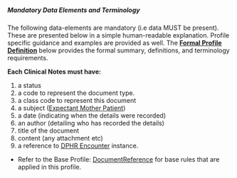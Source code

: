 ##### Mandatory Data Elements and Terminology


The following data-elements are mandatory (i.e data MUST be present). These are presented below in a simple human-readable explanation.  Profile specific guidance and examples are provided as well.  The [**Formal Profile Definition**](#profile) below provides the  formal summary, definitions, and  terminology requirements.  

**Each Clinical Notes must have:**

1.  a status  
1.  a code to represent the document type.
1.  a class code to represent this document
1.  a subject ([Expectant Mother Patient])
1.  a date (indicating when the details were recorded)
1.	an author (detailing who has recorded the details)
1.  title of the document
1.  content (any attachment etc)
1.  a reference to [DPHR Encounter] instance.



* Refer to the Base Profile: [DocumentReference] for base rules that are applied in this profile. 





[DocumentReference]: http://hl7.org/fhir/STU3/documentreference.html
[Expectant Mother Patient]: StructureDefinition-ncdhc-patient-expectant-mother.html
[DPHR Encounter]: StructureDefinition-ncdhc-dphr-encounter.html

